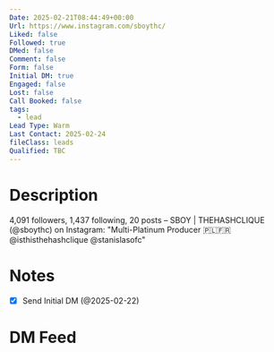 ```yaml
---
Date: 2025-02-21T08:44:49+00:00
Url: https://www.instagram.com/sboythc/
Liked: false
Followed: true
DMed: false
Comment: false
Form: false
Initial DM: true
Engaged: false
Lost: false
Call Booked: false
tags:
  - lead
Lead Type: Warm
Last Contact: 2025-02-24
fileClass: leads
Qualified: TBC
---
```

# Description
4,091 followers, 1,437 following, 20 posts – SBOY | THEHASHCLIQUE (@sboythc) on Instagram: "Multi-Platinum Producer 
🇵🇱🇫🇷
@isthisthehashclique
@stanislasofc"
# Notes
- [x] Send Initial DM (@2025-02-22)
# DM Feed